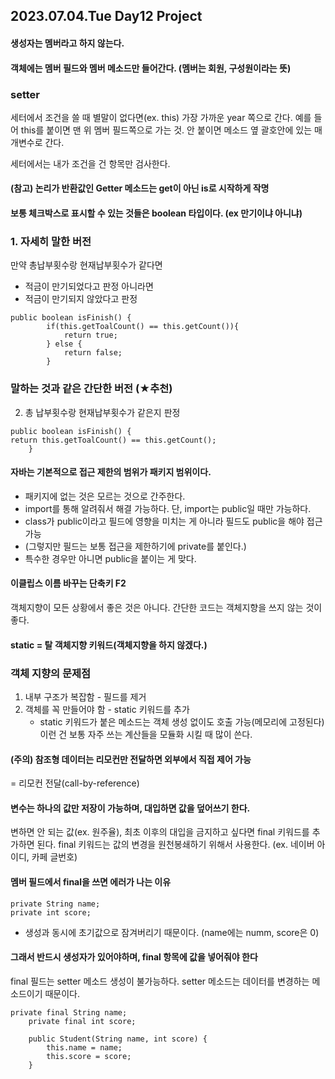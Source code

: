 ## 2023.07.04.Tue Day12 Project

#### 생성자는 멤버라고 하지 않는다.
#### 객체에는 멤버 필드와 멤버 메소드만 들어간다. (멤버는 회원, 구성원이라는 뜻)

### setter
세터에서 조건을 쓸 때 별말이 없다면(ex. this) 가장 가까운 year 쪽으로 간다.
예를 들어 this를 붙이면 맨 위 멤버 필드쪽으로 가는 것. 안 붙이면 메소드 옆 괄호안에 있는 매개변수로 간다.

세터에서는 내가 조건을 건 항목만 검사한다.

#### (참고) 논리가 반환값인 Getter 메소드는 get이 아닌 is로 시작하게 작명

#### 보통 체크박스로 표시할 수 있는 것들은 boolean 타입이다. (ex 만기이냐 아니냐)



### 1. 자세히 말한 버전
만약 총납부횟수랑 현재납부횟수가 같다면
- 적금이 만기되었다고 판정
아니라면
- 적금이 만기되지 않았다고 판정

```
public boolean isFinish() {
		if(this.getToalCount() == this.getCount()){
			return true;
		} else {
			return false;
		}
```

### 말하는 것과 같은 간단한 버전 (★추천)
2. 총 납부횟수랑 현재납부횟수가 같은지 판정

```
public boolean isFinish() {
return this.getToalCount() == this.getCount();
	}
```

#### 자바는 기본적으로 접근 제한의 범위가 패키지 범위이다. 
- 패키지에 없는 것은 모르는 것으로 간주한다.
- import를 통해 알려줘서 해결 가능하다. 단, import는 public일 때만 가능하다.
- class가 public이라고 필드에 영향을 미치는 게 아니라 필드도 public을 해야 접근 가능
- (그렇지만 필드는 보통 접근을 제한하기에 private를 붙인다.)
- 특수한 경우만 아니면 public을 붙이는 게 맞다.

#### 이클립스 이름 바꾸는 단축키 F2

객체지향이 모든 상황에서 좋은 것은 아니다.
간단한 코드는 객체지향을 쓰지 않는 것이 좋다.
#### static = 탈 객체지향 키워드(객체지향을 하지 않겠다.)

### 객체 지향의 문제점
1. 내부 구조가 복잡함 - 필드를 제거
2. 객체를 꼭 만들어야 함 - static 키워드를 추가
   - static 키워드가 붙은 메소드는 객체 생성 없이도 호출 가능(메모리에 고정된다)
이런 건 보통 자주 쓰는 계산들을 모듈화 시킬 때 많이 쓴다.

#### (주의) 참조형 데이터는 리모컨만 전달하면 외부에서 직접 제어 가능
= 리모컨 전달(call-by-reference)

#### 변수는 하나의 값만 저장이 가능하며, 대입하면 값을 덮어쓰기 한다.
변하면 안 되는 값(ex. 원주율), 최초 이후의 대입을 금지하고 싶다면 final 키워드를 추가하면 된다.
final 키워드는 값의 변경을 원천봉쇄하기 위해서 사용한다. (ex. 네이버 아이디, 카페 글번호)

#### 멤버 필드에서 final을 쓰면 에러가 나는 이유
```
private String name;
private int score;
```
- 생성과 동시에 초기값으로 잠겨버리기 때문이다. (name에는 numm, score은 0)
#### 그래서 반드시 생성자가 있어야하며, final 항목에 값을 넣어줘야 한다
final 필드는 setter 메소드 생성이 불가능하다. 
setter 메소드는 데이터를 변경하는 메소드이기 때문이다.

```
private final String name;
	private final int score;
	
	public Student(String name, int score) {
		this.name = name;
		this.score = score;
	}
```
